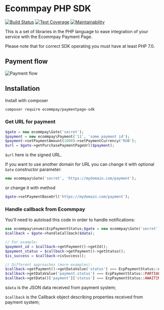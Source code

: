 # Ecommpay PHP SDK

[![Build Status](https://travis-ci.org/ITECOMMPAY/paymentpage-sdk-php.svg?branch=master)](https://travis-ci.org/ITECOMMPAY/paymentpage-sdk-php)
[![Test Coverage](https://api.codeclimate.com/v1/badges/13f0385331642461cba7/test_coverage)](https://codeclimate.com/github/ITECOMMPAY/paymentpage_sdk/test_coverage)
[![Maintainability](https://api.codeclimate.com/v1/badges/13f0385331642461cba7/maintainability)](https://codeclimate.com/github/ITECOMMPAY/paymentpage_sdk/maintainability)

This is a set of libraries in the PHP language to ease integration of your service
with the Ecommpay Payment Page.

Please note that for correct SDK operating you must have at least PHP 7.0.

## Payment flow

![Payment flow](flow.png)

## Installation

Install with composer

```bash
composer require ecommpay/paymentpage-sdk
```

### Get URL for payment

```php
$gate = new ecommpay\Gate('secret');
$payment = new ecommpay\Payment('11', 'some payment id');
$payment->setPaymentAmount(1000)->setPaymentCurrency('RUB');
$url = $gate->getPurchasePaymentPageUrl($payment);
``` 

`$url` here is the signed URL.

If you want to use another domain for URL you can change it with optional `Gate` constructor parameter:

```php
new ecommpay\Gate('secret', 'https://mydomain.com/payment');
```

or change it with method

```php
$gate->setPaymentBaseUrl('https://mydomain.com/payment');
```

### Handle callback from Ecommpay

You'll need to autoload this code in order to handle notifications:

```php
use ecommpay\enums\EcpPaymentStatus;$gate = new ecommpay\Gate('secret');
$callback = $gate->handleCallback($data);

// For example:
$payment_id = $callback->getPayment()->getId();
$payment_status = $callback->getPayment()->getStatus();
$is_success = $callback->isSuccess();

// Different approaches (more examples):
$callback->getPayment()->getDataValue('status') === EcpPaymentStatus::AWAITING_CUSTOMER;
$callback->getDataValue('payment.status') === EcpPaymentStatus::PARTIALLY_REFUNDED;
$callback->getData()['payment']['status'] === EcpPaymentStatus::AWAITING_3DS_RESULT;
```

`$data` is the JSON data received from payment system;

`$callback` is the Callback object describing properties received from payment system;
